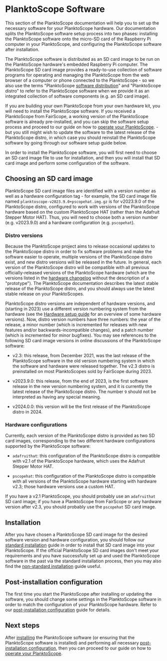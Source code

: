 # PlanktoScope Software

This section of the PlanktoScope documentation will help you to set up the necessary software for your PlanktoScope hardware. Our documentation splits the PlanktoScope software setup process into two phases: installing the PlanktoScope software onto the micro-SD card of the Raspberry Pi computer in your PlanktoScope, and configuring the PlanktoScope software after installation.

The PlanktoScope software is distributed as an SD card image to be run on the PlanktoScope hardware's embedded Raspberry Pi computer. The PlanktoScope SD card image provides a ready-to-use collection of software programs for operating and managing the PlanktoScope from the web browser of a computer or phone connected to the PlanktoScope - so we also use the terms "PlanktoScope [software distribution](https://en.wikipedia.org/wiki/Software_distribution)" and "PlanktoScope distro" to refer to the PlanktoScope software when we provide it as an integrated collection of software components (e.g. an SD card image).

If you are building your own PlanktoScope from your own hardware kit, you will need to install the PlanktoScope software. If you received a PlanktoScope from FairScope, a working version of the PlanktoScope software is already pre-installed, and you can skip the software setup process and proceed to our guide on how to [operate your PlanktoScope](../../operation/index.md). - but you still might wish to update the software to the latest release of the PlanktoScope distro, in which case you should reinstall the PlanktoScope software by going through our software setup guide below.

In order to install the PlanktoScope software, you will first need to choose an SD card image file to use for installation, and then you will install that SD card image and perform some configuration of the software.

## Choosing an SD card image

PlanktoScope SD card image files are identified with a version number as well as a hardware configuration tag - for example, the SD card image file named `planktoscope-v2023.9.0+pscopehat.img.gz` is for v2023.9.0 of the PlanktoScope distro, configured to work with versions of the PlanktoScope hardware based on the custom PlanktoScope HAT (rather than the Adafruit Stepper Motor HAT). Thus, you will need to choose both a version number (e.g. v2023.9.0) and a hardware configuration (e.g. `pscopehat`).

### Distro versions

Because the PlanktoScope project aims to release occasional updates to the PlanktoScope distro in order to fix software problems and make the software easier to operate, multiple versions of the PlanktoScope distro exist, and new distro versions will be released in the future. In general, each version of the PlanktoScope distro will be compatible with all previous officially-released versions of the PlanktoScope hardware (which are the versions listed in the [hardware changelog](../../reference/hardware/changelog.md) without the description of a "prototype"). The PlanktoScope documentation describes the latest stable release of the PlanktoScope distro, and you should always use the latest stable release on your PlanktoScopes.

PlanktoScope distro versions are independent of hardware versions, and (starting in 2023) use a different version numbering system from the hardware (see the [Hardware setup guide](../hardware/index.md#hardware-versions) for an overview of some hardware versions). Now, distro version numbers have three numbers: the year of the release, a minor number (which is incremented for releases with new features and/or backwards-incompatible changes), and a patch number (which is incremented for minor bugfixes). You may see references to the following SD card image versions in online discussions of the PlanktoScope software:

- v2.3: this release, from December 2021, was the last release of the PlanktoScope software in the old version numbering system in which the software and hardware were released together. The v2.3 distro is preinstalled on most PlanktoScopes sold by FairScope during 2023.

- v2023.9.0: this release, from the end of 2023, is the first software release in the new version numbering system, and it is currently the latest release of the PlanktoScope distro. The number `9` should not be interpreted as having any special meaning.

- v2024.0.0: this version will be the first release of the PlanktoScope distro in 2024.

### Hardware configurations

Currently, each version of the PlanktoScope distro is provided as two SD card images, corresponding to the two different hardware configurations supported by the PlanktoScope software:

- `adafruithat`: this configuration of the PlanktoScope distro is compatible with v2.1 of the PlanktoScope hardware, which uses the Adafruit Stepper Motor HAT.

- `pscopehat`: this configuration of the PlanktoScope distro is compatible with all versions of the PlanktoScope hardware starting with hardware v2.3; those hardware versions use a custom HAT.

If you have a v2.1 PlanktoScope, you should probably use an `adafruithat` SD card image; if you have a PlanktoScope from FairScope or any hardware version after v2.3, you should probably use the `pscopehat` SD card image.

## Installation

After you have chosen a PlanktoScope SD card image for the desired software version and hardware configuration, you should follow our [standard installation](standard-install.md) guide in order to install that SD card image into your PlanktoScope. If the official PlanktoScope SD card images don't meet your requirements and you have successfully set up and used the PlanktoScope software in the past via the standard installation process, then you may also find the [non-standard installation](nonstandard-install.md) guide useful.

## Post-installation configuration

The first time you start the PlanktoScope after installing or updating the software, you should change some settings in the PlanktoScope software in order to match the configuration of your PlanktoScope hardware. Refer to our [post-installation configuration](config.md) guide for details.

## Next steps

After [installing](standard-install.md) the PlanktoScope software (or ensuring that the PlanktoScope software is installed) and performing all necessary [post-installation configuration](config.md), then you can proceed to our guide on how to [operate your PlanktoScope](../../operation/index.md).
